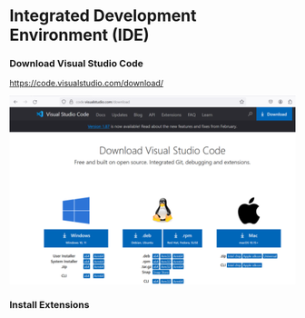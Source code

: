 # Integrated Development Environment (IDE)

### Download Visual Studio Code
https://code.visualstudio.com/download/

![VScode Download](./images/vscode_01.png)

### Install Extensions
